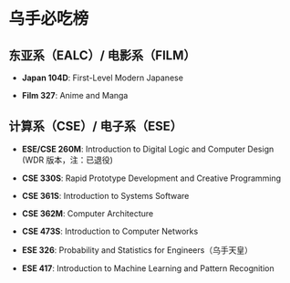 # 乌手必吃榜

## 东亚系（EALC）/ 电影系（FILM）

-   **Japan 104D**: First-Level Modern Japanese

-   **Film 327**: Anime and Manga

## 计算系（CSE）/ 电子系（ESE）

-   **ESE/CSE 260M**: Introduction to Digital Logic and Computer Design (WDR 版本，注：已退役)

-   **CSE 330S**: Rapid Prototype Development and Creative Programming

-   **CSE 361S**: Introduction to Systems Software

-   **CSE 362M**: Computer Architecture

-   **CSE 473S**: Introduction to Computer Networks

-   **ESE 326**: Probability and Statistics for Engineers（乌手天皇）

-   **ESE 417**: Introduction to Machine Learning and Pattern Recognition
